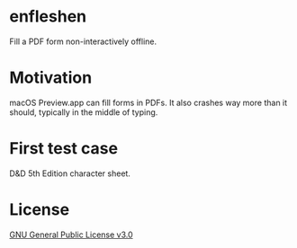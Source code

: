 # enfleshen

Fill a PDF form non-interactively offline.

# Motivation

macOS Preview.app can fill forms in PDFs.  It also crashes way more
than it should, typically in the middle of typing.

# First test case

D&D 5th Edition character sheet.

# License 

[GNU General Public License v3.0](LICENSE.txt)

